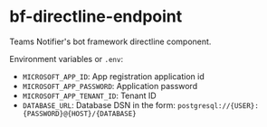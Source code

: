 # bf-directline-endpoint

Teams Notifier's bot framework directline component.


Environment variables or `.env`:

* `MICROSOFT_APP_ID`: App registration application id
* `MICROSOFT_APP_PASSWORD`: Application password
* `MICROSOFT_APP_TENANT_ID`: Tenant ID
* `DATABASE_URL`: Database DSN in the form: `postgresql://{USER}:{PASSWORD}@{HOST}/{DATABASE}`
